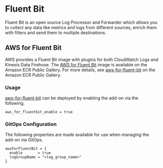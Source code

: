 # Fluent Bit

Fluent Bit is an open source Log Processor and Forwarder which allows you to collect any data like metrics and logs from different sources, enrich them with filters and send them to multiple destinations.

## AWS for Fluent Bit

AWS provides a Fluent Bit image with plugins for both CloudWatch Logs and Kinesis Data Firehose. The [AWS for Fluent Bit](https://github.com/aws/aws-for-fluent-bit) image is available on the Amazon ECR Public Gallery. For more details, see [aws-for-fluent-bit](https://gallery.ecr.aws/aws-observability/aws-for-fluent-bit) on the Amazon ECR Public Gallery.

### Usage

[aws-for-fluent-bit](../../kubernetes-addons/aws-for-fluent-bit/README.md) can be deployed by enabling the add-on via the following.

```hcl
aws_for_fluentbit_enable = true
```

### GitOps Configuration

The following properties are made available for use when managing the add-on via GitOps.

```
awsForFluentBit = {
  enable       = true
  logGroupName = "<log_group_name>"
}
```
